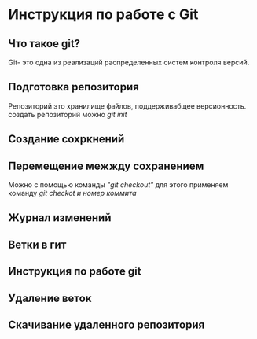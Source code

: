 # Инструкция по работе с Git

## Что такое git?

Git- это одна из реализаций распределенных систем контроля версий. 

## Подготовка репозитория
Репозиторий это хранилище файлов, поддерживабщее версионность. создать репозиторий можно *git init*

## Создание сохркнений

## Перемещение межжду сохранением
Можно с помощью команды *"git checkout"* для этого применяем команду *git checkot и номер коммита*

## Журнал изменений

## Ветки в гит

## Инструкция по работе git

## Удаление веток

## Скачивание удаленного репозитория
